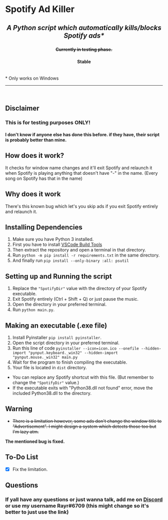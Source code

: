 # Spotify Ad Killer

### <h2 align="center"> <i> <b> A Python script which automatically kills/blocks Spotify ads*</b> </i> </h2>
### <h4 align="center"> <b> ~~Currently in testing phase.~~</b> </h4>
### <h4 align="center"> <b> Stable </b> </h4>

<br>
* Only works on Windows
<hr>
<br>

## Disclaimer 
<h3> This is for testing purposes ONLY! </h3>
<h4> I don't know if anyone else has done this before. if they have, their script is probably better than mine.

## How does it work?
It checks for window name changes and it'll exit Spotify and relaunch it when Spotify  is playing anything that doesn't have "-" in the name.
(Every song on Spotify has that in the name)

## Why does it work
There's this known bug which let's you skip ads if you exit Spotify entirely and relaunch it.

## Installing Dependencies 
1. Make sure you have Python 3 installed.
2. First you have to install [VSCode Build Tools](https://visualstudio.microsoft.com/thank-you-downloading-visual-studio/?sku=BuildTools&rel=16)
3. Then extract the repository and open a terminal in that directory.
4. Run `python -m pip install -r requirements.txt` in the same directory.
5. And finally run `pip install --only-binary :all: psutil`

## Setting up and Running the script
1. Replace the `"SpotifyDir"` value with the directory of your Spotify executable.
2. Exit Spotify entirely (Ctrl + Shift + Q) or just pause the music.
3. Open the directory in your preferred terminal.
4. Run `python main.py`.

## Making an executable (.exe file)
1. Install Pyinstaller `pip install pyinstaller`.
2. Open the script directory in your preferred terminal.
3. Run this line of code `pyinstaller --icon=icon.ico --onefile --hidden-import "pynput.keyboard._win32" --hidden-import "pynput.mouse._win32" main.py`
4. Wait for the program to finish compiling the executable.
5. Your file is located in `dist` directory.
* You can replace any Spotify shortcut with this file. (But remember to change the `"SpotifyDir"` value.)
* If the executable exits with "Python38.dll not found" error, move the included Python38.dll to the directory.

  
## Warning
* ~~There is a limitation however, some ads don't change the window title to "Advertisement". I might design a system which detects those too but I'm lazy atm.~~
  
**The mentioned bug is fixed.**

## To-Do List
- [x] Fix the limitation.

## Questions
### If yall have any questions or just wanna talk, add me on [Discord](https://rayr.ml/LinkInBio) or use my username Rayr#6709 (this might change so it's better to just use the link)
